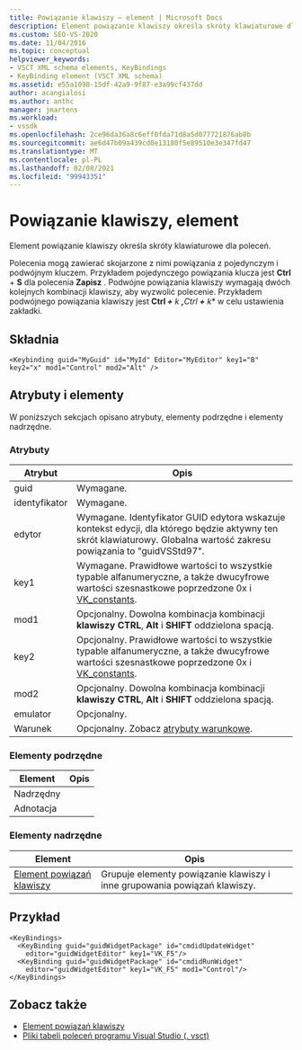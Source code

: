 ```yaml
---
title: Powiązanie klawiszy — element | Microsoft Docs
description: Element powiązanie klawiszy określa skróty klawiaturowe dla poleceń. Polecenia mogą zawierać skojarzone z nimi powiązania z pojedynczym i podwójnym kluczem.
ms.custom: SEO-VS-2020
ms.date: 11/04/2016
ms.topic: conceptual
helpviewer_keywords:
- VSCT XML schema elements, KeyBindings
- KeyBinding element (VSCT XML schema)
ms.assetid: e55a1098-15df-42a9-9f87-e3a99cf437dd
author: acangialosi
ms.author: anthc
manager: jmartens
ms.workload:
- vssdk
ms.openlocfilehash: 2ce96da36a8c6eff0fda71d8a5d077721876ab8b
ms.sourcegitcommit: ae6d47b09a439cd0e13180f5e89510e3e347fd47
ms.translationtype: MT
ms.contentlocale: pl-PL
ms.lasthandoff: 02/08/2021
ms.locfileid: "99943351"
---
```

# <a name="keybinding-element"></a>Powiązanie klawiszy, element
Element powiązanie klawiszy określa skróty klawiaturowe dla poleceń.

 Polecenia mogą zawierać skojarzone z nimi powiązania z pojedynczym i podwójnym kluczem. Przykładem pojedynczego powiązania klucza jest **Ctrl** + **S** dla polecenia **Zapisz** . Podwójne powiązania klawiszy wymagają dwóch kolejnych kombinacji klawiszy, aby wyzwolić polecenie. Przykładem podwójnego powiązania klawiszy jest <strong>Ctrl *+</strong> k <strong>,</strong>Ctrl <strong>+</strong> k** w celu ustawienia zakładki.

## <a name="syntax"></a>Składnia

```
<Keybinding guid="MyGuid" id="MyId" Editor="MyEditor" key1="B" key2="x" mod1="Control" mod2="Alt" />
```

## <a name="attributes-and-elements"></a>Atrybuty i elementy
 W poniższych sekcjach opisano atrybuty, elementy podrzędne i elementy nadrzędne.

### <a name="attributes"></a>Atrybuty

|Atrybut|Opis|
|---------------|-----------------|
|guid|Wymagane.|
|identyfikator|Wymagane.|
|edytor|Wymagane. Identyfikator GUID edytora wskazuje kontekst edycji, dla którego będzie aktywny ten skrót klawiaturowy. Globalna wartość zakresu powiązania to "guidVSStd97".|
|key1|Wymagane. Prawidłowe wartości to wszystkie typable alfanumeryczne, a także dwucyfrowe wartości szesnastkowe poprzedzone 0x i [VK_constants](/windows/desktop/inputdev/virtual-key-codes).|
|mod1|Opcjonalny. Dowolna kombinacja kombinacji **klawiszy CTRL**, **Alt** i **SHIFT** oddzielona spacją.|
|key2|Opcjonalny. Prawidłowe wartości to wszystkie typable alfanumeryczne, a także dwucyfrowe wartości szesnastkowe poprzedzone 0x i [VK_constants](/windows/desktop/inputdev/virtual-key-codes).|
|mod2|Opcjonalny. Dowolna kombinacja kombinacji **klawiszy CTRL**, **Alt** i **SHIFT** oddzielona spacją.|
|emulator|Opcjonalny.|
|Warunek|Opcjonalny. Zobacz [atrybuty warunkowe](../extensibility/vsct-xml-schema-conditional-attributes.md).|

### <a name="child-elements"></a>Elementy podrzędne

|Element|Opis|
|-------------|-----------------|
|Nadrzędny||
|Adnotacja||

### <a name="parent-elements"></a>Elementy nadrzędne

|Element|Opis|
|-------------|-----------------|
|[Element powiązań klawiszy](../extensibility/keybindings-element.md)|Grupuje elementy powiązanie klawiszy i inne grupowania powiązań klawiszy.|

## <a name="example"></a>Przykład

```
<KeyBindings>
  <KeyBinding guid="guidWidgetPackage" id="cmdidUpdateWidget"
    editor="guidWidgetEditor" key1="VK_F5"/>
  <KeyBinding guid="guidWidgetPackage" id="cmdidRunWidget"
    editor="guidWidgetEditor" key1="VK_F5" mod1="Control"/>
</KeyBindings>
```

## <a name="see-also"></a>Zobacz także
- [Element powiązań klawiszy](../extensibility/keybindings-element.md)
- [Pliki tabeli poleceń programu Visual Studio (. vsct)](../extensibility/internals/visual-studio-command-table-dot-vsct-files.md)
